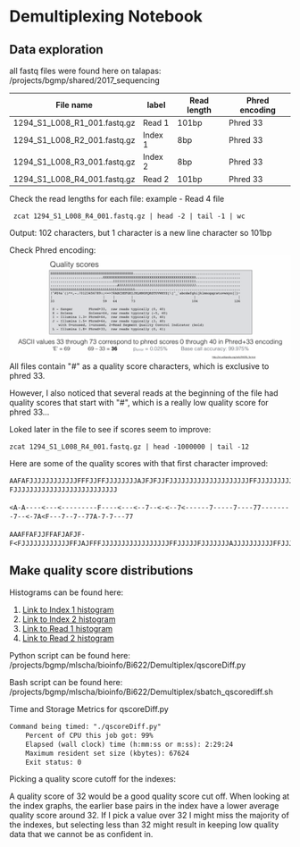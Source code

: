 # Demultiplexing Notebook
## Data exploration

all fastq files were found here on talapas: /projects/bgmp/shared/2017_sequencing

| File name | label | Read length | Phred encoding |
|---|---|---|---|
| 1294_S1_L008_R1_001.fastq.gz |Read 1|101bp|Phred 33|
| 1294_S1_L008_R2_001.fastq.gz |Index 1|8bp|Phred 33|
| 1294_S1_L008_R3_001.fastq.gz |Index 2|8bp|Phred 33|
| 1294_S1_L008_R4_001.fastq.gz |Read 2|101bp|Phred 33|

Check the read lengths for each file:
example - Read 4 file
```
 zcat 1294_S1_L008_R4_001.fastq.gz | head -2 | tail -1 | wc
 ```
Output: 102 characters, but 1 character is a new line character so 101bp

Check Phred encoding:![Phred Encoding QS Reference](image.png)
All files contain "#" as a quality score characters, which is exclusive to phred 33.

However, I also noticed that several reads at the beginning of the file had quality scores that start with "#", which is a really low quality score for phred 33...

Loked later in the file to see if scores seem to improve:
```
zcat 1294_S1_L008_R4_001.fastq.gz | head -1000000 | tail -12
```
Here are some of the quality scores with that first character improved:
```
AAFAFJJJJJJJJJJJJFFFJJFFJJJJJJJJAJFJFJJFJJJJJJJJJJJJJJJJJJJJFFJJJJJJJJJJ7-FJJJJJJJJJJJJJJJJJJJJJJJJJJ

<A-A----<---<---------F----<---<--7--<-<--7<------7-----7----77--------7--<-7A<F---7--7--77A-7-7---77

AAAFFAFJJFFAFJAFJF-F<FJJJJJJJJJJJJFFJAJFFFJJJJJJJJJJJJJJJJJFFJJJJJFJJJJJJJAJJJJJJJJJJFFJJJFJJJJJFFJJJ
```

## Make quality score distributions
Histograms can be found here:
1. [Link to Index 1 histogram](/projects/bgmp/mlscha/bioinfo/Bi622/Demultiplex/Assignment-the-first/Index1_dist.png)
2. [Link to Index 2 histogram](Assignment-the-first/Index2_dist.png)
3. [Link to Read 1 histogram](/projects/bgmp/mlscha/bioinfo/Bi622/Demultiplex/Assignment-the-first/Read1_dist.png)
4. [Link to Read 2 histogram](/projects/bgmp/mlscha/bioinfo/Bi622/Demultiplex/Assignment-the-first/Read2_dist.png)

Python script can be found here: /projects/bgmp/mlscha/bioinfo/Bi622/Demultiplex/qscoreDiff.py

Bash script can be found here: /projects/bgmp/mlscha/bioinfo/Bi622/Demultiplex/sbatch_qscorediff.sh

Time and Storage Metrics for qscoreDiff.py
```
Command being timed: "./qscoreDiff.py"
	Percent of CPU this job got: 99%
	Elapsed (wall clock) time (h:mm:ss or m:ss): 2:29:24
	Maximum resident set size (kbytes): 67624
	Exit status: 0
```
Picking a quality score cutoff for the indexes:

A quality score of 32 would be a good quality score cut off. When looking at the index graphs, the earlier base pairs in the index have a lower average quality score around 32. If I pick a value over 32 I might miss the majority of the indexes, but selecting less than 32 might result in keeping low quality data that we cannot be as confident in. 

